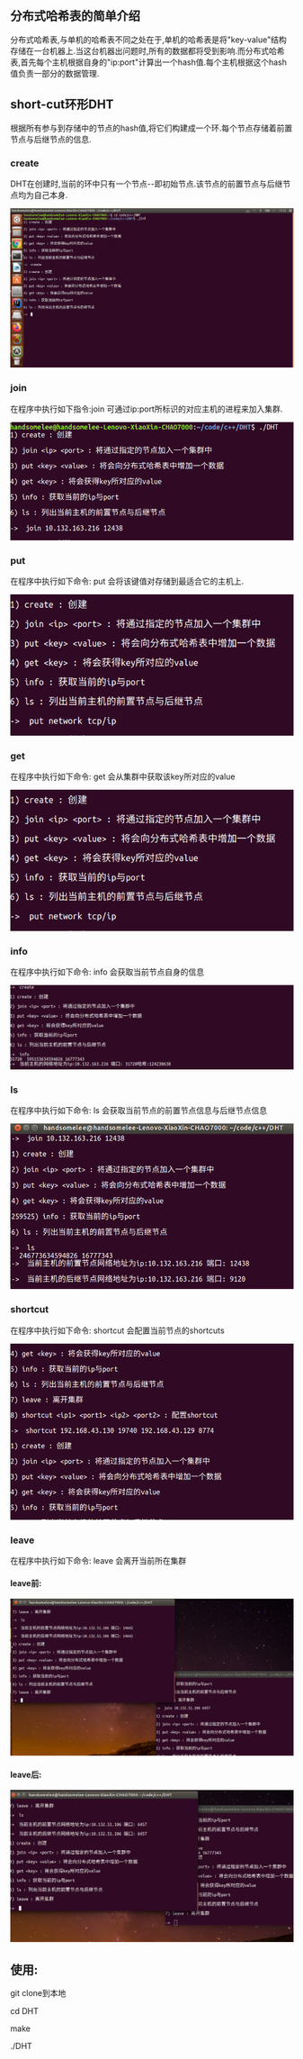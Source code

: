 ## 分布式哈希表的简单介绍
分布式哈希表,与单机的哈希表不同之处在于,单机的哈希表是将"key-value"结构存储在一台机器上.当这台机器出问题时,所有的数据都将受到影响.而分布式哈希表,首先每个主机根据自身的"ip:port"计算出一个hash值.每个主机根据这个hash值负责一部分的数据管理.

## short-cut环形DHT
根据所有参与到存储中的节点的hash值,将它们构建成一个环.每个节点存储着前置节点与后继节点的信息.

### create
DHT在创建时,当前的环中只有一个节点--即初始节点.该节点的前置节点与后继节点均为自己本身. 

![avatar](/pic/create.png)
### join 
在程序中执行如下指令:join <ip> <port> 可通过ip:port所标识的对应主机的进程来加入集群.

![avatar](/pic/join.png)
### put 
在程序中执行如下命令: put <key> <value> 会将该键值对存储到最适合它的主机上.

![avatar](/pic/put.png)
### get
在程序中执行如下命令: get <key> 会从集群中获取该key所对应的value

![avatar](/pic/get.png)
### info
在程序中执行如下命令: info 会获取当前节点自身的信息

![avatar](/pic/info.png)
### ls
在程序中执行如下命令: ls 会获取当前节点的前置节点信息与后继节点信息

![avatar](/pic/ls.png)
### shortcut
在程序中执行如下命令: shortcut <ip1> <port1> <ip2> <port2> 会配置当前节点的shortcuts

![avatar](/pic/shortcut.png)
### leave
在程序中执行如下命令: leave 会离开当前所在集群

#### leave前:
![avatar](/pic/leave0.png)

#### leave后:
![avatar](/pic/leave1.png)

## 使用:
git clone到本地

cd DHT

make

./DHT

